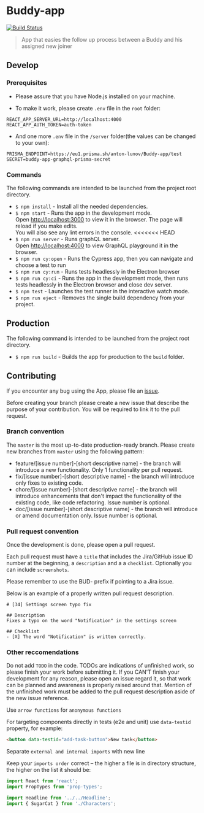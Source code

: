 # Buddy-app

[![Build Status](https://travis-ci.org/BuildIt-Poland/buddy-app.svg?branch=master)](https://travis-ci.org/BuildIt-Poland/buddy-app)

> App that easies the follow up process between a Buddy and his assigned new joiner

## Develop

### Prerequisites

- Please assure that you have Node.js installed on your machine.

- To make it work, please create `.env` file in the `root` folder:
```
REACT_APP_SERVER_URL=http://localhost:4000
REACT_APP_AUTH_TOKEN=auth-token
```
- And one more `.env` file in the `/server` folder(the values can be changed to your own):
```
PRISMA_ENDPOINT=https://eu1.prisma.sh/anton-lunov/Buddy-app/test
SECRET=buddy-app-graphql-prisma-secret
```

### Commands
The following commands are intended to be launched from the project root directory.
- ```$ npm install``` - Install all the needed dependencies.
- ```$ npm start``` - Runs the app in the development mode.<br>
Open [http://localhost:3000](http://localhost:3000) to view it in the browser. The page will reload if you make edits.<br>
You will also see any lint errors in the console.
<<<<<<< HEAD
- ```$ npm run server``` - Runs graphQL server.<br>
Open [http://localhost:4000](http://localhost:4000) to view GraphQL playground it in the browser.
- ```$ npm run cy:open``` - Runs the Cypress app, then you can navigate and choose a test to run
- ```$ npm run cy:run``` - Runs tests headlessly in the Electron browser
- ```$ npm run cy:ci``` - Runs the app in the development mode, then runs tests headlessly in the Electron browser and close dev server.
- ```$ npm test``` - Launches the test runner in the interactive watch mode.
- ```$ npm run eject``` - Removes the single build dependency from your project.

## Production

The following command is intended to be launched from the project root directory.

- ```$ npm run build``` - Builds the app for production to the `build` folder.

## Contributing

If you encounter any bug using the App, please file an [issue](https://github.com/BuildIt-Poland/buddy-app/issues).

Before creating your branch please create a new issue that describe the purpose of your contribution. You will be required to link it to the pull request.

### Branch convention

The `master` is the most up-to-date production-ready branch. Please create new branches from `master` using the following pattern:

- feature/[issue number]-[short descriptive name] - the branch will introduce a new functionality. Only 1 functionality per pull request.
- fix/[issue number]-[short descriptive name] - the branch will introduce only fixes to existing code.
- chore/[issue number]-[short descriptive name] - the branch will introduce enhancements that don't impact the functionality of the existing code, like code refactoring. Issue number is optional.
- doc/[issue number]-[short descriptive name] - the branch will introduce or amend documentation only. Issue number is optional.

### Pull request convention

Once the development is done, please open a pull request.

Each pull request must have a `title` that includes the Jira/GitHub issue ID number at the beginning, a `description` and a a `checklist`. Optionally you can include `screenshots`.

Please remember to use the BUD- prefix if pointing to a Jira issue.

Below is an example of a properly written pull request description.

```
# [34] Settings screen typo fix

## Description
Fixes a typo on the word "Notification" in the settings screen

## Checklist
- [X] The word "Notification" is written correctly.
```

### Other reccomendations

Do not add `TODO` in the code. TODOs are indications of unfinished work, so please finish your work before submitting it. If you CAN'T finish your development for any reason, please open an issue regard it, so that work can be planned and awareness is properly raised around that. Mention of the unfinished work must be added to the pull request description aside of the new issue reference.

Use `arrow functions` for `anonymous functions`

For targeting components directly in tests (e2e and unit) use `data-testid` property, for example:

```html
<button data-testid="add-task-button">New task</button>
```

Separate `external and internal imports` with new line

Keep your `imports order` correct – the higher a file is in directory structure, the higher on the list it should be:

```js
import React from 'react';
import PropTypes from 'prop-types';

import Headline from '../../Headline';
import { SugarCat } from './Characters';
```